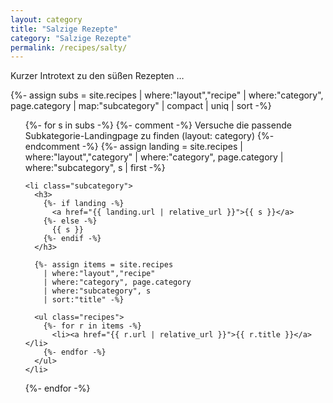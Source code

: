 ```yaml
---
layout: category
title: "Salzige Rezepte"
category: "Salzige Rezepte"
permalink: /recipes/salty/
---
```


<p>Kurzer Introtext zu den süßen Rezepten …</p>

{%- assign subs = site.recipes
  | where:"layout","recipe"
  | where:"category", page.category
  | map:"subcategory" | compact | uniq | sort -%}

<ul class="subcategories">
  {%- for s in subs -%}
    {%- comment -%}
      Versuche die passende Subkategorie-Landingpage zu finden (layout: category)
    {%- endcomment -%}
    {%- assign landing = site.recipes
      | where:"layout","category"
      | where:"category", page.category
      | where:"subcategory", s
      | first -%}

    <li class="subcategory">
      <h3>
        {%- if landing -%}
          <a href="{{ landing.url | relative_url }}">{{ s }}</a>
        {%- else -%}
          {{ s }}
        {%- endif -%}
      </h3>

      {%- assign items = site.recipes
        | where:"layout","recipe"
        | where:"category", page.category
        | where:"subcategory", s
        | sort:"title" -%}

      <ul class="recipes">
        {%- for r in items -%}
          <li><a href="{{ r.url | relative_url }}">{{ r.title }}</a></li>
        {%- endfor -%}
      </ul>
    </li>
  {%- endfor -%}
</ul>
